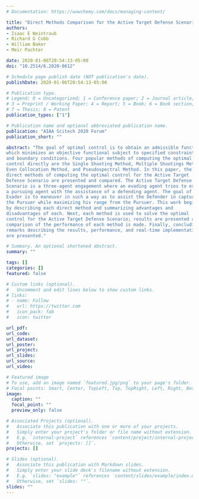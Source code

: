 ```yaml
---
# Documentation: https://wowchemy.com/docs/managing-content/

title: "Direct Methods Comparison for the Active Target Defense Scenario"
authors: 
- Isaac E Weintraub
- Richard G Cobb
- William Baker
- Meir Pachter

date: 2020-01-06T20:54:13-05:00
doi: "10.2514/6.2020-0612"

# Schedule page publish date (NOT publication's date).
publishDate: 2020-01-06T20:54:13-05:00

# Publication type.
# Legend: 0 = Uncategorized; 1 = Conference paper; 2 = Journal article;
# 3 = Preprint / Working Paper; 4 = Report; 5 = Book; 6 = Book section;
# 7 = Thesis; 8 = Patent
publication_types: ["1"]

# Publication name and optional abbreviated publication name.
publication: "AIAA Scitech 2020 Forum"
publication_short: ""

abstract: "The goal of optimal control is to obtain an admissible function
which minimizes an objective functional subject to specified constraints
and boundary conditions. Four popular methods of computing the optimal
control directly are the Single Shooting Method, Multiple Shootings Method,
Even Collocation Method, and Pseudospectral Method. In this paper, the four
direct methods of computing the optimal control for the Active Target
Defense Scenario are presented and compared. The Active Target Defense
Scenario is a three-agent engagement where an evading agent tries to escape
a pursuing agent with the assistance of a defending agent. The goal of the
Evader is to maneuver in such a way as to assist the Defender in capturing
the Pursuer while maximizing his range from the Pursuer. This work begins
by describing each direct method and summarizing advantages and
disadvantages of each. Next, each method is used to solve the optimal
control for the Active Target Defense Scenario; results are presented and a
comparison of the performance of each method is made. Finally, concluding
remarks describing the results, performance, and real-time implementation
are presented."

# Summary. An optional shortened abstract.
summary: ""

tags: []
categories: []
featured: false

# Custom links (optional).
#   Uncomment and edit lines below to show custom links.
# links:
# - name: Follow
#   url: https://twitter.com
#   icon_pack: fab
#   icon: twitter

url_pdf:
url_code:
url_dataset:
url_poster:
url_project:
url_slides:
url_source:
url_video:

# Featured image
# To use, add an image named `featured.jpg/png` to your page's folder. 
# Focal points: Smart, Center, TopLeft, Top, TopRight, Left, Right, BottomLeft, Bottom, BottomRight.
image:
  caption: ""
  focal_point: ""
  preview_only: false

# Associated Projects (optional).
#   Associate this publication with one or more of your projects.
#   Simply enter your project's folder or file name without extension.
#   E.g. `internal-project` references `content/project/internal-project/index.md`.
#   Otherwise, set `projects: []`.
projects: []

# Slides (optional).
#   Associate this publication with Markdown slides.
#   Simply enter your slide deck's filename without extension.
#   E.g. `slides: "example"` references `content/slides/example/index.md`.
#   Otherwise, set `slides: ""`.
slides: ""
---
```

